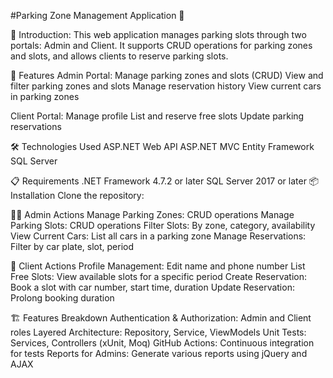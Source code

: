 #Parking Zone Management Application 🚗

🚀 Introduction:
This web application manages parking slots through two portals: Admin and Client. It supports CRUD operations for parking zones and slots, and allows clients to reserve parking slots.

🌟 Features
Admin Portal:
Manage parking zones and slots (CRUD)
View and filter parking zones and slots
Manage reservation history
View current cars in parking zones

Client Portal:
Manage profile
List and reserve free slots
Update parking reservations

🛠️ Technologies Used
ASP.NET Web API
ASP.NET MVC
Entity Framework
SQL Server

📋 Requirements
.NET Framework 4.7.2 or later
SQL Server 2017 or later
📦 Installation
Clone the repository:

🧑‍💼 Admin Actions
Manage Parking Zones: CRUD operations
Manage Parking Slots: CRUD operations
Filter Slots: By zone, category, availability
View Current Cars: List all cars in a parking zone
Manage Reservations: Filter by car plate, slot, period

🧑‍ Client Actions
Profile Management: Edit name and phone number
List Free Slots: View available slots for a specific period
Create Reservation: Book a slot with car number, start time, duration
Update Reservation: Prolong booking duration

🏗️ Features Breakdown
Authentication & Authorization: Admin and Client roles
Layered Architecture: Repository, Service, ViewModels
Unit Tests: Services, Controllers (xUnit, Moq)
GitHub Actions: Continuous integration for tests
Reports for Admins: Generate various reports using jQuery and AJAX
